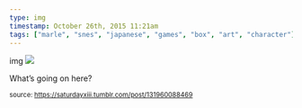 ```yaml
---
type: img
timestamp: October 26th, 2015 11:21am
tags: ["marle", "snes", "japanese", "games", "box", "art", "character"]
---
```

img
<img src="https://saturdayxiii.github.io/media/131960088469.jpg"/>
                                                                                          
What’s going on here?
 
                                    
                
                
                
                
                                
<small>source: https://saturdayxiii.tumblr.com/post/131960088469</small>